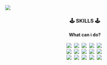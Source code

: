 <img src="https://capsule-render.vercel.app/api?type=waving&color=gradient&customColorList=0,b8dbd3,1,f7e7b4,2,68c4af,5,96ead7&height=300&section=header&text=Welcome%20to%20-nl-Allie%27s%20Github!&fontSize=50&animation=twinkling&fontColor=f2f6c3&fontAlignY=30&fontAlignY=50&fontAlign=80&&fontAlign=77" />

<h3 align="center">🕹 SKILLS 🕹</h3>
<h4 align="center">What can i do?</h4>

<p align="center" width=100>
  <img src="https://img.shields.io/badge/-f8d1d0?style=flat-square&logo=C&logoColor=white"/></a>&nbsp 
  <img src="https://img.shields.io/badge/-dec2cb?style=flat-square&logo=C%2B%2B&logoColor=white"/></a>&nbsp 
  <img src="https://img.shields.io/badge/-c5b9cd?style=flat-square&logo=csharp&logoColor=white"/></a>&nbsp 
  <img src="https://img.shields.io/badge/-abb1cf?style=flat-square&logo=dotnet&logoColor=white"/></a>&nbsp 
  <img src="https://img.shields.io/badge/-92a8d1?style=flat-square&logo=windows10&logoColor=white"/></a>&nbsp 
  <br>
  <img src="https://img.shields.io/badge/-f8d1d0?style=flat-square&logo=javascript&logoColor=white"/></a>&nbsp 
  <img src="https://img.shields.io/badge/-dec2cb?style=flat-square&logo=mysql&logoColor=white"/></a>&nbsp 
  <img src="https://img.shields.io/badge/-c5b9cd?style=flat-square&logo=unity&logoColor=white"/></a>&nbsp 
  <img src="https://img.shields.io/badge/-abb1cf?style=flat-square&logo=androidstudio&logoColor=white"/></a>&nbsp 
  <img src="https://img.shields.io/badge/-92a8d1?style=flat-square&logo=visualstudio&logoColor=white"/></a>&nbsp 
  <br>
  <img src="https://img.shields.io/badge/-f8d1d0?style=flat&logo=visualstudiocode&logoColor=white"/></a>&nbsp 
  <img src="https://img.shields.io/badge/-dec2cb?style=flat-square&logo=spyderide&logoColor=white"/></a>&nbsp 
  <img src="https://img.shields.io/badge/-c5b9cd?style=plastic&logo=jupyter&logoColor=white"/></a>&nbsp 
  <img src="https://img.shields.io/badge/-abb1cf?style=for-the-badge&logo=pytorch&logoColor=white"/></a>&nbsp 
  <img src="https://img.shields.io/badge/-92a8d1?style=social&logo=keras&logoColor=white&logoSize=500"/></a>&nbsp 
</p>
